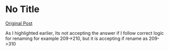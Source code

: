 # No Title

[Original Post](https://discourse.onlinedegree.iitm.ac.in/t/161083/12)

<p>As I highlighted earlier, Its not accepting the answer  if I follow correct logic for renaming for example 209-&gt;210, but it is accepting if rename as 209-&gt;310</p>